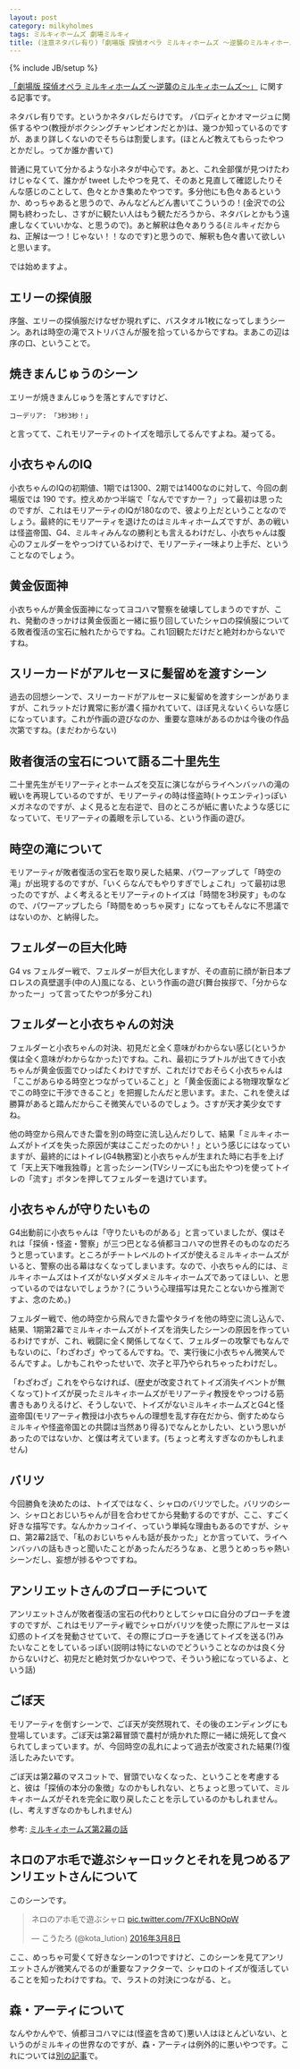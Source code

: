 ```yaml
---
layout: post
category: milkyholmes
tags: ミルキィホームズ 劇場ミルキィ
title: (注意ネタバレ有り)「劇場版 探偵オペラ ミルキィホームズ 〜逆襲のミルキィホームズ〜」の小ネタ・伏線などについて
---
```

{% include JB/setup %}

[「劇場版 探偵オペラ ミルキィホームズ 〜逆襲のミルキィホームズ〜」](http://mh-movie.com/) に関する記事です。

ネタバレ有りです。というかネタバレだらけです。
パロディとかオマージュに関係するやつ(教授がボクシングチャンピオンだとか)は、幾つか知っているのですが、あまり詳しくないのでそちらは割愛します。(ほとんど教えてもらったやつとかだし。ってか誰か書いて)

普通に見ていて分かるような小ネタが中心です。あと、これ全部僕が見つけたわけじゃなくて、誰かが tweet したやつを見て、そのあと見直して確認したりそんな感じのことして、色々とかき集めたやつです。多分他にも色々あるというか、めっちゃあると思うので、みんなどんどん書いてこういうの！(金沢での公開も終わったし、さすがに観たい人はもう観ただろうから、ネタバレとかもう遠慮しなくていいかな、と思うので)。あと解釈は色々ありうる(ミルキィだからね、正解は一つ！じゃない！！なのです)と思うので、解釈も色々書いて欲しいと思います。

では始めますよ。

## エリーの探偵服

序盤、エリーの探偵服だけなぜか現れずに、バスタオル1枚になってしまうシーン。あれは時空の滝でストリバさんが服を拾っているからですね。まあこの辺は序の口、ということで。

## 焼きまんじゅうのシーン

エリーが焼きまんじゅうを落とすんですけど、

```
コーデリア: 「3秒3秒！」
```

と言ってて、これモリアーティのトイズを暗示してるんですよね。凝ってる。

## 小衣ちゃんのIQ

小衣ちゃんのIQの初期値、1期では1300、2期では1400なのに対して、今回の劇場版では 190 です。控えめかつ半端で「なんでですかー？」って最初は思ったのですが、これはモリアーティのIQが180なので、彼より上だということなのでしょう。最終的にモリアーティを退けたのはミルキィホームズですが、あの戦いは怪盗帝国、G4、ミルキィみんなの勝利とも言えるわけだし、小衣ちゃんは腹心のフェルダーをやっつけているわけで、モリアーティ一味より上手だ、ということなのでしょう。

## 黄金仮面神

小衣ちゃんが黄金仮面神になってヨコハマ警察を破壊してしまうのですが、これ、発動のきっかけは黄金仮面と一緒に振り回していたシャロの探偵服についてる敗者復活の宝石に触れたからですね。これ1回観ただけだと絶対わからないですね。

## スリーカードがアルセーヌに髪留めを渡すシーン

過去の回想シーンで、スリーカードがアルセーヌに髪留めを渡すシーンがありますが、これラットだけ異常に影が濃く描かれていて、ほぼ見えないくらいな感じになっています。これが作画の遊びなのか、重要な意味があるのかは今後の作品次第ですね。(まだわからない)

## 敗者復活の宝石について語る二十里先生

二十里先生がモリアーティとホームズを交互に演じながらライヘンバッハの滝の戦いを再現しているのですが、モリアーティの時は怪盗時(トゥエンティ)っぽいメガネなのですが、よく見ると左右逆で、目のところが紙に書いたような感じになっていて、モリアーティの義眼を示している、という作画の遊び。

## 時空の滝について

モリアーティが敗者復活の宝石を取り戻した結果、パワーアップして「時空の滝」が出現するのですが、「いくらなんでもやりすぎでしょこれ」って最初は思ったのですが、よく考えるとモリアーティのトイズは「時間を3秒戻す」ものなので、パワーアップしたら「時間をめっちゃ戻す」になってもそんなに不思議ではないのか、と納得した。

## フェルダーの巨大化時

G4 vs フェルダー戦で、フェルダーが巨大化しますが、その直前に顔が新日本プロレスの真壁選手(中の人)風になる、という作画の遊び(舞台挨拶で、「分からなかったー」って言ってたやつが多分これ)

## フェルダーと小衣ちゃんの対決

フェルダーと小衣ちゃんの対決、初見だと全く意味がわからない感じ(というか僕は全く意味がわからなかった)ですね。これ、最初にラプトルが出てきて小衣ちゃんが黄金仮面でひっぱたくわけですが、これだけでおそらく小衣ちゃんは「ここがあらゆる時空とつながっていること」と「黄金仮面による物理攻撃などでこの時空に干渉できること」を把握したんだと思います。また、これを使えば勝算があると踏んだからこそ微笑んでいるのでしょう。さすが天才美少女ですね。

他の時空から飛んできた雷を別の時空に流し込んだりして、結果「ミルキィホームズがトイズを失った原因が実はここだったのかい！」という感じにはなっていますが、最終的にはトイレ(G4執務室)と小衣ちゃんが生まれた時に右手を上げて「天上天下唯我独尊」と言ったシーン(TVシリーズにも出たやつ)を使ってトイレの「流す」ボタンを押してフェルダーを退けています。

## 小衣ちゃんが守りたいもの

G4出動前に小衣ちゃんは「守りたいものがある」と言っていましたが、僕はそれは「探偵・怪盗・警察」が三つ巴となる偵都ヨコハマの世界そのものなのだろうと思っています。ところがチートレベルのトイズが使えるミルキィホームズがいると、警察の出る幕はなくなってしまいます。なので、小衣ちゃん的には、ミルキィホームズはトイズがないダメダメミルキィホームズであってほしい、と思っているのではないでしょうか？(こういう心理描写は見たことないから推測ですよ、念のため。)

フェルダー戦で、他の時空から飛んできた雷やタライを他の時空に流し込んで、結果、1期第2幕でミルキィホームズがトイズを消失したシーンの原因を作っているわけですが、これ、戦闘に全く関係してなくて、フェルダーの攻撃でもなんでもないのに、「わざわざ」やってるんですね。で、実行後に小衣ちゃん微笑んでるんですよ。しかもこれやったせいで、次子と平乃やられちゃったわけだし。

「わざわざ」これをやらなければ、(歴史が改変されてトイズ消失イベントが無くなって)トイズが戻ったミルキィホームズがモリアーティ教授をやっつける筋書きもありえるけど、そうしないで、トイズがないミルキィホームズとG4と怪盗帝国(モリアーティ教授は小衣ちゃんの理想を乱す存在だから、倒すためならミルキィや怪盗帝国との共闘は当然あり得る)でなんとかしたい、という思いがあったのではないか、と僕は考えています。(ちょっと考えすぎなのかもしれません)

## バリツ

今回勝負を決めたのは、トイズではなく、シャロのバリツでした。バリツのシーン、シャロとおじいちゃんが目を合わせてから発動するのですが、ここ、すごく好きな描写です。なんかカッコイイ、っていう単純な理由もあるのですが、シャロ、第2幕2話で、「私のおじいちゃんも話が長かった」とか言っていて、ライヘンバッハの話もきっと聞いたことがあったんだろうなぁ、と思うとめっちゃ熱いシーンだし、妄想が捗るやつですね。

## アンリエットさんのブローチについて

アンリエットさんが敗者復活の宝石の代わりとしてシャロに自分のブローチを渡すのですが、これはモリアーティ戦でシャロがバリツを使った際にアルセーヌは幻惑のトイズを発動させていて、その際にブローチを通じてトイズを送る(?)みたいなことをしているっぽい(説明は特にないのでどういうことなのかは良く分からないけど、初見だと絶対気づかないやつで、そういう絵になっているよ、という話)

## ごぼ天

モリアーティを倒すシーンで、ごぼ天が突然現れて、その後のエンディングにも登場しています。ごぼ天は第2幕冒頭で農村が焼かれた際に一緒に焼死して食べられてしまっています。が、今回時空の乱れによって過去が改変された結果(?)復活したみたいです。

ごぼ天は第2幕のマスコットで、冒頭でいなくなった、ということを考慮すると、彼は「探偵の本分の象徴」なのかもしれない、とちょっと思っていて、ミルキィホームズがそれを完全に取り戻したことを示しているのかもしれません。(し、考えすぎなのかもしれません)

参考: [ミルキィホームズ第2幕の話](/milkyholmes/2016/03/13/milky-2nd)

## ネロのアホ毛で遊ぶシャーロックとそれを見つめるアンリエットさんについて

このシーンです。

<blockquote class="twitter-tweet" data-lang="ja"><p lang="ja" dir="ltr">ネロのアホ毛で遊ぶシャロ <a href="https://t.co/7FXUcBNOpW">pic.twitter.com/7FXUcBNOpW</a></p>&mdash; こうたろ (@kota_lution) <a href="https://twitter.com/kota_lution/status/707210368309825536">2016年3月8日</a></blockquote>
<script async src="//platform.twitter.com/widgets.js" charset="utf-8"></script>

ここ、めっちゃ可愛くて好きなシーンの1つですけど、このシーンを見てアンリエットさんが微笑んでるのが重要なファクターで、シャロのトイズが復活していることを知ったわけですね。で、ラストの対決につながる、と。


## 森・アーティについて

なんやかんやで、偵都ヨコハマには(怪盗を含めて)悪い人はほとんどいない、というのがミルキィの世界なのですが、森・アーティは例外的に悪いやつです。これについては[別の記事](/milkyholmes/2016/05/10/moriarty)で。


